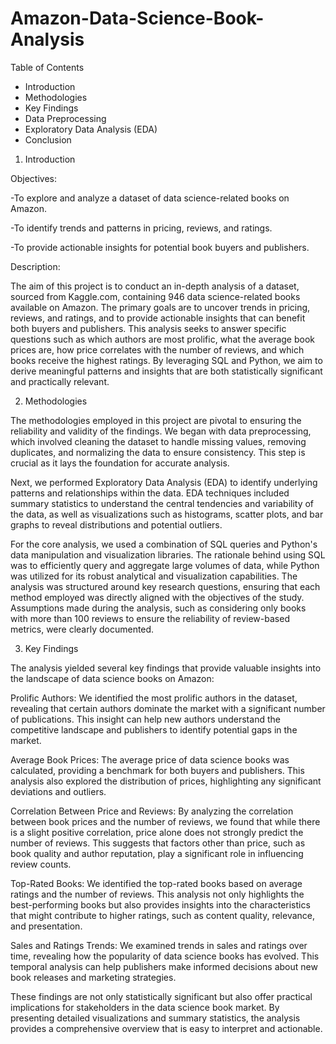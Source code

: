 # Amazon-Data-Science-Book-Analysis
Table of Contents

- Introduction
- Methodologies
- Key Findings
- Data Preprocessing
- Exploratory Data Analysis (EDA)
- Conclusion

  
1. Introduction

Objectives:

-To explore and analyze a dataset of data science-related books on Amazon.

-To identify trends and patterns in pricing, reviews, and ratings.

-To provide actionable insights for potential book buyers and publishers.

Description:

The aim of this project is to conduct an in-depth analysis of a dataset, sourced from Kaggle.com, containing 946 data science-related books available on Amazon. The primary goals are to uncover trends in pricing, reviews, and ratings, and to provide actionable insights that can benefit both buyers and publishers. This analysis seeks to answer specific questions such as which authors are most prolific, what the average book prices are, how price correlates with the number of reviews, and which books receive the highest ratings. By leveraging SQL and Python, we aim to derive meaningful patterns and insights that are both statistically significant and practically relevant. 


2. Methodologies

The methodologies employed in this project are pivotal to ensuring the reliability and validity of the findings. We began with data preprocessing, which involved cleaning the dataset to handle missing values, removing duplicates, and normalizing the data to ensure consistency. This step is crucial as it lays the foundation for accurate analysis.

Next, we performed Exploratory Data Analysis (EDA) to identify underlying patterns and relationships within the data. EDA techniques included summary statistics to understand the central tendencies and variability of the data, as well as visualizations such as histograms, scatter plots, and bar graphs to reveal distributions and potential outliers.

For the core analysis, we used a combination of SQL queries and Python's data manipulation and visualization libraries. The rationale behind using SQL was to efficiently query and aggregate large volumes of data, while Python was utilized for its robust analytical and visualization capabilities. The analysis was structured around key research questions, ensuring that each method employed was directly aligned with the objectives of the study. Assumptions made during the analysis, such as considering only books with more than 100 reviews to ensure the reliability of review-based metrics, were clearly documented.


3. Key Findings

The analysis yielded several key findings that provide valuable insights into the landscape of data science books on Amazon:

Prolific Authors: We identified the most prolific authors in the dataset, revealing that certain authors dominate the market with a significant number of publications. This insight can help new authors understand the competitive landscape and publishers to identify potential gaps in the market.

Average Book Prices: The average price of data science books was calculated, providing a benchmark for both buyers and publishers. This analysis also explored the distribution of prices, highlighting any significant deviations and outliers.

Correlation Between Price and Reviews: By analyzing the correlation between book prices and the number of reviews, we found that while there is a slight positive correlation, price alone does not strongly predict the number of reviews. This suggests that factors other than price, such as book quality and author reputation, play a significant role in influencing review counts.

Top-Rated Books: We identified the top-rated books based on average ratings and the number of reviews. This analysis not only highlights the best-performing books but also provides insights into the characteristics that might contribute to higher ratings, such as content quality, relevance, and presentation.

Sales and Ratings Trends: We examined trends in sales and ratings over time, revealing how the popularity of data science books has evolved. This temporal analysis can help publishers make informed decisions about new book releases and marketing strategies.

These findings are not only statistically significant but also offer practical implications for stakeholders in the data science book market. By presenting detailed visualizations and summary statistics, the analysis provides a comprehensive overview that is easy to interpret and actionable.
